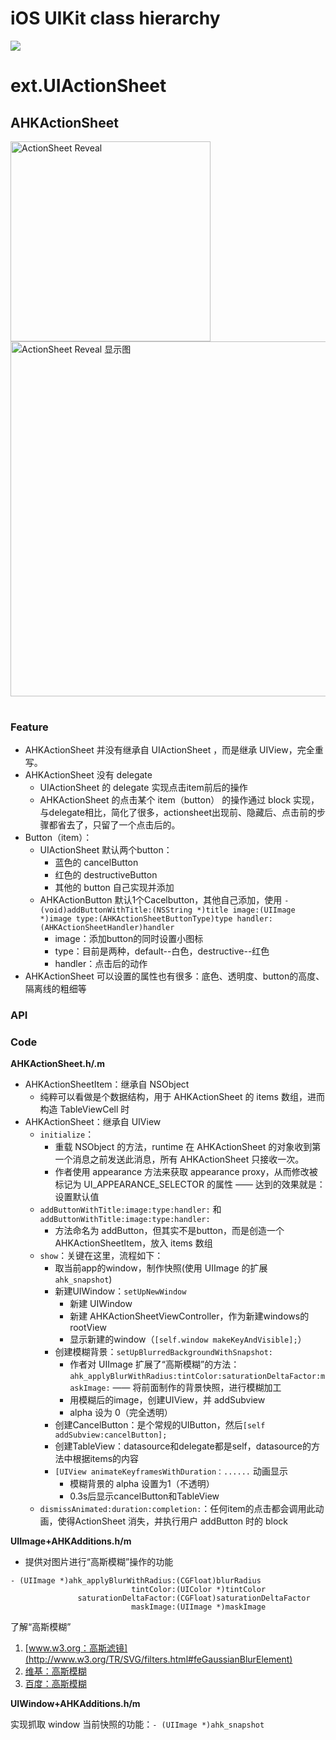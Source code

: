 
# iOS UIKit class hierarchy
![](https://developer.apple.com/library/ios/documentation/uikit/reference/uikit_framework/Art/uikit_classes.jpg)

# ext.UIActionSheet

## AHKActionSheet

<table>
<tr>
<img src ="https://raw.githubusercontent.com/fastred/AHKActionSheet/master/example.gif" alt="ActionSheet Reveal" width=320pixels align="middle"/>
</tr>
<tr>
<a   href="http://wkevin.qiniudn.com/Blog_ActionSheet-Reveal.png" title="点击放大">
<img src ="http://wkevin.qiniudn.com/Blog_ActionSheet-Reveal.png" alt="ActionSheet Reveal 显示图" height=568pixels align="middle"/></a>
</tr>
</table>

### Feature

*	AHKActionSheet 并没有继承自 UIActionSheet ，而是继承 UIView，完全重写。
*	AHKActionSheet 没有 delegate
	*	UIActionSheet 的 delegate 实现点击item前后的操作
	*	AHKActionSheet 的点击某个 item（button） 的操作通过 block 实现，与delegate相比，简化了很多，actionsheet出现前、隐藏后、点击前的步骤都省去了，只留了一个点击后的。
*	Button（item）：
	*	UIActionSheet 默认两个button：
		*	蓝色的 cancelButton
		*	红色的 destructiveButton
		*	其他的 button 自己实现并添加
	*	AHKActionButton 默认1个Cacelbutton，其他自己添加，使用 `- (void)addButtonWithTitle:(NSString *)title image:(UIImage *)image type:(AHKActionSheetButtonType)type handler:(AHKActionSheetHandler)handler`
		*	image：添加button的同时设置小图标
		*	type：目前是两种，default--白色，destructive--红色
		*	handler：点击后的动作
*	AHKActionSheet 可以设置的属性也有很多：底色、透明度、button的高度、隔离线的粗细等

### API


### Code

**AHKActionSheet.h/.m**

*	AHKActionSheetItem：继承自 NSObject
	*	纯粹可以看做是个数据结构，用于 AHKActionSheet 的 items 数组，进而构造 TableViewCell 时
*	AHKActionSheet：继承自 UIView
	*	`initialize`：
		*	重载 NSObject 的方法，runtime 在 AHKActionSheet 的对象收到第一个消息之前发送此消息，所有 AHKActionSheet 只接收一次。
		*	作者使用 appearance 方法来获取 appearance proxy，从而修改被标记为 UI_APPEARANCE_SELECTOR 的属性 —— 达到的效果就是：设置默认值
	*	`addButtonWithTitle:image:type:handler:` 和 `addButtonWithTitle:image:type:handler:`
		*	方法命名为 addButton，但其实不是button，而是创造一个 AHKActionSheetItem，放入 items 数组
	*	`show`：关键在这里，流程如下：
		*	取当前app的window，制作快照(使用 UIImage 的扩展 `ahk_snapshot`)
		*	新建UIWindow：`setUpNewWindow`
			*	新建 UIWindow
			*	新建 AHKActionSheetViewController，作为新建windows的rootView
			*	显示新建的window（`[self.window makeKeyAndVisible];`）
		*	创建模糊背景：`setUpBlurredBackgroundWithSnapshot:`
			*	作者对 UIImage 扩展了“高斯模糊”的方法： `ahk_applyBlurWithRadius:tintColor:saturationDeltaFactor:maskImage:` —— 将前面制作的背景快照，进行模糊加工
			*	用模糊后的image，创建UIView，并 addSubview
			*	alpha 设为 0（完全透明）
		*	创建CancelButton：是个常规的UIButton，然后`[self addSubview:cancelButton];`
		*	创建TableView：datasource和delegate都是self，datasource的方法中根据items的内容
		*	`[UIView animateKeyframesWithDuration：......` 动画显示
			*	模糊背景的 alpha 设置为1（不透明）
			*	0.3s后显示cancelButton和TableView
	*	`dismissAnimated:duration:completion:`：任何item的点击都会调用此动画，使得ActionSheet 消失，并执行用户 addButton 时的 block

**UIImage+AHKAdditions.h/m**

*	提供对图片进行“高斯模糊”操作的功能 

```
- (UIImage *)ahk_applyBlurWithRadius:(CGFloat)blurRadius 
                           tintColor:(UIColor *)tintColor 
               saturationDeltaFactor:(CGFloat)saturationDeltaFactor 
                           maskImage:(UIImage *)maskImage
```

了解“高斯模糊”
1.	[www.w3.org：高斯滤镜](http://www.w3.org/TR/SVG/filters.html#feGaussianBlurElement)
2.	[维基：高斯模糊](http://zh.wikipedia.org/wiki/高斯模糊)
3.	[百度：高斯模糊](http://baike.baidu.com/view/642651.htm)

**UIWindow+AHKAdditions.h/m**

实现抓取 window 当前快照的功能：`- (UIImage *)ahk_snapshot`